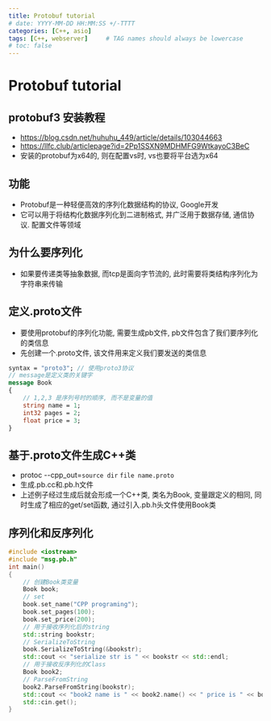 ```yaml
---
title: Protobuf tutorial
# date: YYYY-MM-DD HH:MM:SS +/-TTTT
categories: [C++, asio]
tags: [C++, webserver]     # TAG names should always be lowercase
# toc: false
---
```


# Protobuf tutorial
## protobuf3 安装教程
- https://blog.csdn.net/huhuhu_449/article/details/103044663
- https://llfc.club/articlepage?id=2Pp1SSXN9MDHMFG9WtkayoC3BeC
- 安装的protobuf为x64的, 则在配置vs时, vs也要将平台选为x64

## 功能
- Protobuf是一种轻便高效的序列化数据结构的协议, Google开发
- 它可以用于将结构化数据序列化到二进制格式, 并广泛用于数据存储, 通信协议. 配置文件等领域

## 为什么要序列化
- 如果要传递类等抽象数据, 而tcp是面向字节流的, 此时需要将类结构序列化为字符串来传输

## 定义.proto文件
- 要使用protobuf的序列化功能, 需要生成pb文件, pb文件包含了我们要序列化的类信息
- 先创建一个.proto文件, 该文件用来定义我们要发送的类信息
```proto
syntax = "proto3"; // 使用proto3协议
// message是定义类的关键字
message Book
{
    // 1,2,3 是序列号时的顺序, 而不是变量的值
    string name = 1; 
    int32 pages = 2;
    float price = 3;
}
```

## 基于.proto文件生成C++类
- protoc --cpp_out=`source dir` `file name.proto`
- 生成.pb.cc和.pb.h文件
- 上述例子经过生成后就会形成一个C++类, 类名为Book, 变量跟定义的相同, 同时生成了相应的get/set函数, 通过引入.pb.h头文件使用Book类

## 序列化和反序列化
```cpp
#include <iostream>
#include "msg.pb.h"
int main()
{
    // 创建Book类变量
    Book book;
    // set
    book.set_name("CPP programing");
    book.set_pages(100);
    book.set_price(200);
    // 用于接收序列化后的string
    std::string bookstr;
    // SerializeToString
    book.SerializeToString(&bookstr);
    std::cout << "serialize str is " << bookstr << std::endl;
    // 用于接收反序列化的Class
    Book book2;
    // ParseFromString
    book2.ParseFromString(bookstr);
    std::cout << "book2 name is " << book2.name() << " price is " << book2.price() << " pages is " << book2.pages() << std::endl;
    std::cin.get();
}
```